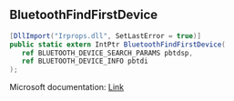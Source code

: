 ## BluetoothFindFirstDevice

```csharp
[DllImport("Irprops.dll", SetLastError = true)]
public static extern IntPtr BluetoothFindFirstDevice(
   ref BLUETOOTH_DEVICE_SEARCH_PARAMS pbtdsp,
   ref BLUETOOTH_DEVICE_INFO pbtdi
);
```

Microsoft documentation: [Link](https://docs.microsoft.com/en-us/windows/win32/api/bluetoothapis/nf-bluetoothapis-bluetoothfindfirstdevice)
